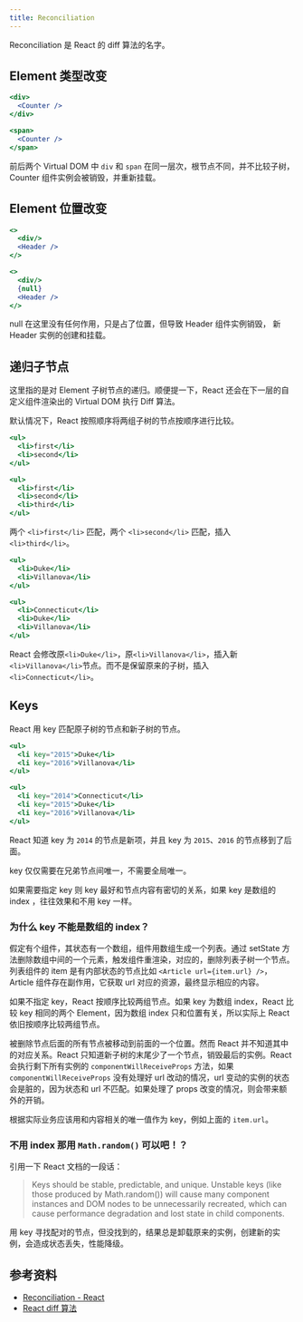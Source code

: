 ```yaml
---
title: Reconciliation
---
```


Reconciliation 是 React 的 diff 算法的名字。

## Element 类型改变

```jsx
<div>
  <Counter />
</div>

<span>
  <Counter />
</span>
```

前后两个 Virtual DOM 中 `div` 和 `span` 在同一层次，根节点不同，并不比较子树，Counter 组件实例会被销毁，并重新挂载。

## Element 位置改变

```jsx
<>
  <div/>
  <Header />
</>

<>
  <div/>
  {null}
  <Header />
</>
```

null 在这里没有任何作用，只是占了位置，但导致 Header 组件实例销毁， 新 Header 实例的创建和挂载。

## 递归子节点

这里指的是对 Element 子树节点的递归。顺便提一下，React 还会在下一层的自定义组件渲染出的 Virtual DOM 执行 Diff 算法。

默认情况下，React 按照顺序将两组子树的节点按顺序进行比较。

```jsx
<ul>
  <li>first</li>
  <li>second</li>
</ul>

<ul>
  <li>first</li>
  <li>second</li>
  <li>third</li>
</ul>
```

两个 `<li>first</li>` 匹配，两个 `<li>second</li>` 匹配，插入 `<li>third</li>`。

```jsx
<ul>
  <li>Duke</li>
  <li>Villanova</li>
</ul>

<ul>
  <li>Connecticut</li>
  <li>Duke</li>
  <li>Villanova</li>
</ul>
```

React 会修改原`<li>Duke</li>`，原`<li>Villanova</li>`，插入新`<li>Villanova</li>`节点。而不是保留原来的子树，插入`<li>Connecticut</li>`。

## Keys

React 用 key 匹配原子树的节点和新子树的节点。

```jsx
<ul>
  <li key="2015">Duke</li>
  <li key="2016">Villanova</li>
</ul>

<ul>
  <li key="2014">Connecticut</li>
  <li key="2015">Duke</li>
  <li key="2016">Villanova</li>
</ul>
```

React 知道 key 为 `2014` 的节点是新项，并且 key 为 `2015`、`2016` 的节点移到了后面。

key 仅仅需要在兄弟节点间唯一，不需要全局唯一。

如果需要指定 key 则 key 最好和节点内容有密切的关系，如果 key 是数组的 index ，往往效果和不用 key 一样。

### 为什么 key 不能是数组的 index？

假定有个组件，其状态有一个数组，组件用数组生成一个列表。通过 setState 方法删除数组中间的一个元素，触发组件重渲染，对应的，删除列表子树一个节点。列表组件的 item 是有内部状态的节点比如 `<Article url={item.url} />`，Article 组件存在副作用，它获取 url 对应的资源，最终显示相应的内容。

如果不指定 key，React 按顺序比较两组节点。如果 key 为数组 index，React 比较 key 相同的两个 Element，因为数组 index 只和位置有关，所以实际上 React 依旧按顺序比较两组节点。

被删除节点后面的所有节点被移动到前面的一个位置。然而 React 并不知道其中的对应关系。React 只知道新子树的末尾少了一个节点，销毁最后的实例。React 会执行剩下所有实例的 `componentWillReceiveProps` 方法，如果 `componentWillReceiveProps` 没有处理好 url 改动的情况，url 变动的实例的状态会是脏的，因为状态和 url 不匹配。如果处理了 props 改变的情况，则会带来额外的开销。

根据实际业务应该用和内容相关的唯一值作为 key，例如上面的 `item.url`。

### 不用 index 那用 `Math.random()` 可以吧！？

引用一下 React 文档的一段话：

> Keys should be stable, predictable, and unique. Unstable keys (like those produced by Math.random()) will cause many component instances and DOM nodes to be unnecessarily recreated, which can cause performance degradation and lost state in child components.

用 key 寻找配对的节点，但没找到的，结果总是卸载原来的实例，创建新的实例，会造成状态丢失，性能降级。

## 参考资料

* [Reconciliation - React](https://reactjs.org/docs/reconciliation.html#elements-of-different-types)
* [React diff 算法](http://zencode.in/12.react-diff%E7%AE%97%E6%B3%95.html)
